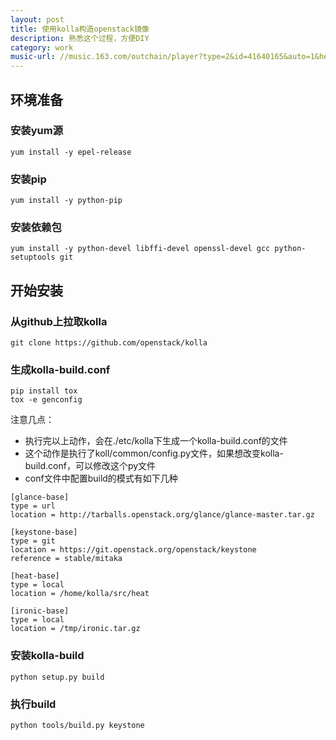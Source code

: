 ```yaml
---
layout: post
title: 使用kolla构造openstack镜像
description: 熟悉这个过程，方便DIY
category: work
music-url: //music.163.com/outchain/player?type=2&id=41640165&auto=1&height=66
---
```

## 环境准备
### 安装yum源
```
yum install -y epel-release 
```

### 安装pip
```
yum install -y python-pip
```

### 安装依赖包
```
yum install -y python-devel libffi-devel openssl-devel gcc python-setuptools git 
```

## 开始安装
### 从github上拉取kolla
```
git clone https://github.com/openstack/kolla
```

### 生成kolla-build.conf
```
pip install tox
tox -e genconfig
```
注意几点：
- 执行完以上动作，会在./etc/kolla下生成一个kolla-build.conf的文件
- 这个动作是执行了koll/common/config.py文件，如果想改变kolla-build.conf，可以修改这个py文件
- conf文件中配置build的模式有如下几种

```
[glance-base]
type = url
location = http://tarballs.openstack.org/glance/glance-master.tar.gz

[keystone-base]
type = git
location = https://git.openstack.org/openstack/keystone
reference = stable/mitaka

[heat-base]
type = local
location = /home/kolla/src/heat

[ironic-base]
type = local
location = /tmp/ironic.tar.gz
```


### 安装kolla-build
```
python setup.py build
```

### 执行build
```
python tools/build.py keystone
```



